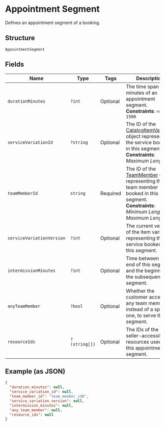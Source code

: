 
# Appointment Segment

Defines an appointment segment of a booking.

## Structure

`AppointmentSegment`

## Fields

| Name | Type | Tags | Description | Getter | Setter |
|  --- | --- | --- | --- | --- | --- |
| `durationMinutes` | `?int` | Optional | The time span in minutes of an appointment segment.<br>**Constraints**: `<= 1500` | getDurationMinutes(): ?int | setDurationMinutes(?int durationMinutes): void |
| `serviceVariationId` | `?string` | Optional | The ID of the [CatalogItemVariation](../../doc/models/catalog-item-variation.md) object representing the service booked in this segment.<br>**Constraints**: *Maximum Length*: `36` | getServiceVariationId(): ?string | setServiceVariationId(?string serviceVariationId): void |
| `teamMemberId` | `string` | Required | The ID of the [TeamMember](../../doc/models/team-member.md) object representing the team member booked in this segment.<br>**Constraints**: *Minimum Length*: `1`, *Maximum Length*: `32` | getTeamMemberId(): string | setTeamMemberId(string teamMemberId): void |
| `serviceVariationVersion` | `?int` | Optional | The current version of the item variation representing the service booked in this segment. | getServiceVariationVersion(): ?int | setServiceVariationVersion(?int serviceVariationVersion): void |
| `intermissionMinutes` | `?int` | Optional | Time between the end of this segment and the beginning of the subsequent segment. | getIntermissionMinutes(): ?int | setIntermissionMinutes(?int intermissionMinutes): void |
| `anyTeamMember` | `?bool` | Optional | Whether the customer accepts any team member, instead of a specific one, to serve this segment. | getAnyTeamMember(): ?bool | setAnyTeamMember(?bool anyTeamMember): void |
| `resourceIds` | `?(string[])` | Optional | The IDs of the seller-accessible resources used for this appointment segment. | getResourceIds(): ?array | setResourceIds(?array resourceIds): void |

## Example (as JSON)

```json
{
  "duration_minutes": null,
  "service_variation_id": null,
  "team_member_id": "team_member_id0",
  "service_variation_version": null,
  "intermission_minutes": null,
  "any_team_member": null,
  "resource_ids": null
}
```

